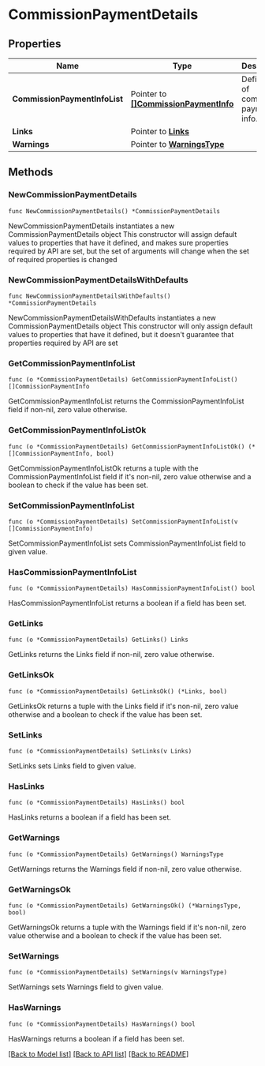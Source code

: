 # CommissionPaymentDetails

## Properties

Name | Type | Description | Notes
------------ | ------------- | ------------- | -------------
**CommissionPaymentInfoList** | Pointer to [**[]CommissionPaymentInfo**](CommissionPaymentInfo.md) | Defines list of commission payment info. | [optional] 
**Links** | Pointer to [**Links**](Links.md) |  | [optional] 
**Warnings** | Pointer to [**WarningsType**](WarningsType.md) |  | [optional] 

## Methods

### NewCommissionPaymentDetails

`func NewCommissionPaymentDetails() *CommissionPaymentDetails`

NewCommissionPaymentDetails instantiates a new CommissionPaymentDetails object
This constructor will assign default values to properties that have it defined,
and makes sure properties required by API are set, but the set of arguments
will change when the set of required properties is changed

### NewCommissionPaymentDetailsWithDefaults

`func NewCommissionPaymentDetailsWithDefaults() *CommissionPaymentDetails`

NewCommissionPaymentDetailsWithDefaults instantiates a new CommissionPaymentDetails object
This constructor will only assign default values to properties that have it defined,
but it doesn't guarantee that properties required by API are set

### GetCommissionPaymentInfoList

`func (o *CommissionPaymentDetails) GetCommissionPaymentInfoList() []CommissionPaymentInfo`

GetCommissionPaymentInfoList returns the CommissionPaymentInfoList field if non-nil, zero value otherwise.

### GetCommissionPaymentInfoListOk

`func (o *CommissionPaymentDetails) GetCommissionPaymentInfoListOk() (*[]CommissionPaymentInfo, bool)`

GetCommissionPaymentInfoListOk returns a tuple with the CommissionPaymentInfoList field if it's non-nil, zero value otherwise
and a boolean to check if the value has been set.

### SetCommissionPaymentInfoList

`func (o *CommissionPaymentDetails) SetCommissionPaymentInfoList(v []CommissionPaymentInfo)`

SetCommissionPaymentInfoList sets CommissionPaymentInfoList field to given value.

### HasCommissionPaymentInfoList

`func (o *CommissionPaymentDetails) HasCommissionPaymentInfoList() bool`

HasCommissionPaymentInfoList returns a boolean if a field has been set.

### GetLinks

`func (o *CommissionPaymentDetails) GetLinks() Links`

GetLinks returns the Links field if non-nil, zero value otherwise.

### GetLinksOk

`func (o *CommissionPaymentDetails) GetLinksOk() (*Links, bool)`

GetLinksOk returns a tuple with the Links field if it's non-nil, zero value otherwise
and a boolean to check if the value has been set.

### SetLinks

`func (o *CommissionPaymentDetails) SetLinks(v Links)`

SetLinks sets Links field to given value.

### HasLinks

`func (o *CommissionPaymentDetails) HasLinks() bool`

HasLinks returns a boolean if a field has been set.

### GetWarnings

`func (o *CommissionPaymentDetails) GetWarnings() WarningsType`

GetWarnings returns the Warnings field if non-nil, zero value otherwise.

### GetWarningsOk

`func (o *CommissionPaymentDetails) GetWarningsOk() (*WarningsType, bool)`

GetWarningsOk returns a tuple with the Warnings field if it's non-nil, zero value otherwise
and a boolean to check if the value has been set.

### SetWarnings

`func (o *CommissionPaymentDetails) SetWarnings(v WarningsType)`

SetWarnings sets Warnings field to given value.

### HasWarnings

`func (o *CommissionPaymentDetails) HasWarnings() bool`

HasWarnings returns a boolean if a field has been set.


[[Back to Model list]](../README.md#documentation-for-models) [[Back to API list]](../README.md#documentation-for-api-endpoints) [[Back to README]](../README.md)


